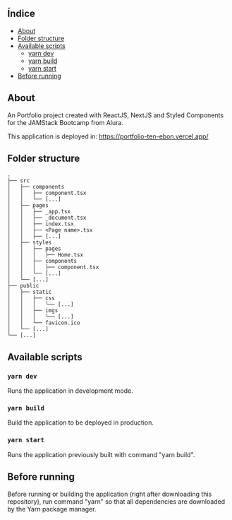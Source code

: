 ## Índice

- [About](#about)
- [Folder structure](#folder-structure)
- [Available scripts](#available-scripts)
  - [yarn dev](#yarn-dev)
  - [yarn build](#yarn-build)
  - [yarn start](#yarn-start)
- [Before running](#before-running)


## About

An Portfolio project created with ReactJS, NextJS and Styled Components for the JAMStack Bootcamp from Alura.

This application is deployed in:
https://portfolio-ten-ebon.vercel.app/


## Folder structure

```
.
├── src
│   ├── components
│   │   ├── component.tsx
│   │   └── [...]
│   ├── pages
│   │   ├── _app.tsx
│   │   ├── _document.tsx
│   │   ├── index.tsx
│   │   ├── <Page name>.tsx
│   │   ├── [...]
│   ├── styles
│   │   ├── pages
│   │   │   ├── Home.tsx
│   │   ├── components
│   │   │   ├── component.tsx
│   │   └── [...]
│   └── [...]
├── public
│   ├── static
│   │   ├── css
│   │   │   └── [...]
│   │   ├── imgs
│   │   │   └── [...]
│   │   └── favicon.ico
│   └── [...]
└── [...]
```


## Available scripts

### `yarn dev`

Runs the application in development mode.

### `yarn build`

Build the application to be deployed in production.

### `yarn start`

Runs the application previously built with command "yarn build".

## Before running

Before running or building the application (right after downloading this repository), run command "yarn" so that all dependencies are downloaded by the Yarn package manager.